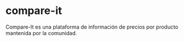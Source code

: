 compare-it
==========

Compare-It es una plataforma de información de precios por producto mantenida por la comunidad.
